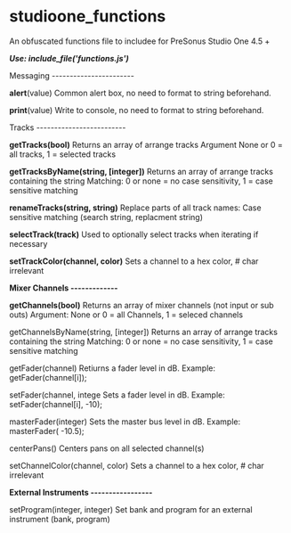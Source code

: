 # studioone_functions
An obfuscated functions file to includee for PreSonus Studio One 4.5 +

**_Use:  include_file('functions.js')_**

Messaging  -----------------------

**alert**(value)
Common alert box, no need to format to string beforehand.

**print**(value)
Write to console, no need to format to string beforehand.

Tracks -------------------------

**getTracks(bool)**
Returns an array of arrange tracks
Argument None or 0 = all tracks, 1 = selected tracks

**getTracksByName(string, [integer])**
Returns an array of arrange tracks containing the string
Matching: 0 or none = no case sensitivity, 1 = case sensitive matching

**renameTracks(string, string)**
Replace parts of all track names:  Case sensitive matching (search string, replacment string)

**selectTrack(track)**
Used to optionally select tracks when iterating if necessary

**setTrackColor(channel, color)**
Sets a channel to a hex color, # char irrelevant


**Mixer Channels -------------**

**getChannels(bool)**
Returns an array of mixer channels (not input or sub outs)
Argument: None or 0 = all Channels, 1 = seleced channels

getChannelsByName(string, [integer])
Returns an array of arrange tracks containing the string
Matching: 0 or none = no case sensitivity, 1 = case sensitive matching

getFader(channel)
Retiurns a fader level in dB.  Example: getFader(channel[i]);

setFader(channel, intege
Sets a fader level in dB.  Example: setFader(channel[i], -10);

masterFader(integer)
Sets the master bus level in dB.  Example: masterFader( -10.5);

centerPans()
Centers pans on all selected channel(s)

setChannelColor(channel, color)
Sets a channel to a hex color, # char irrelevant

**External Instruments -----------------**

setProgram(integer, integer)
Set bank and program for an external instrument (bank, program)
